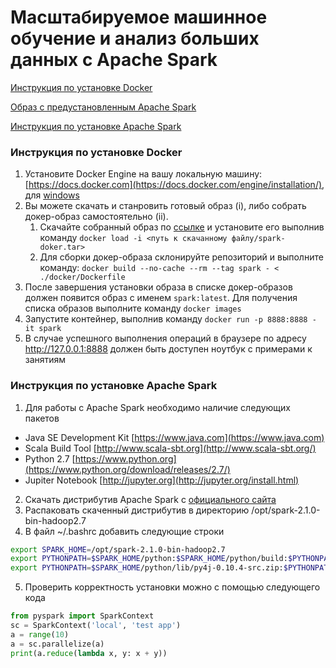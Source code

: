 # Масштабируемое машинное обучение и анализ больших данных с Apache Spark

[Инструкция по установке Docker](https://github.com/a4tunado/lectures-hse-spark#Инструкция-по-установке-docker-)

[Образ с предустановленным Apache Spark](https://github.com/a4tunado/lectures-hse-spark#Образ-с-предустановленным-apache-spark-)

[Инструкция по установке Apache Spark](https://github.com/a4tunado/lectures-hse-spark#Инструкция-по-установке-apache-spark-)

### Инструкция по установке Docker [](#docker)
1. Установите Docker Engine на вашу локальную машину: [https://docs.docker.com](https://docs.docker.com/engine/installation/), для [windows](https://docs.docker.com/toolbox/toolbox_install_windows/)
2. Вы можете скачать и станровить готовый образ (i), либо собрать докер-образ самостоятельно (ii). 
    1. Скачайте собранный образ по [ссылке](https://drive.google.com/file/d/1oMY8JFQC2ahxSU3nc60MEI8e_nSAjhsT/view?usp=sharing) и установите его выполнив команду ```docker load -i <путь к скачанному файлу/spark-doker.tar>```
    2. Для сборки докер-образа склонируйте репозиторий и выполните команду: ```docker build --no-cache --rm --tag spark - < ./docker/Dockerfile```
3. После завершения установки образа в списке докер-образов должен появится образ с именем ```spark:latest```. Для получения списка образов выполните команду ```docker images```
4. Запустите контейнер, выполнив команду ```docker run -p 8888:8888 -it spark```
5. В случае успешного выполнения операций в браузере по адресу http://127.0.0.1:8888 должен быть доступен ноутбук с примерами к занятиям

### Инструкция по установке Apache Spark [](#manual-setup)
1. Для работы с Apache Spark необходимо наличие следующих пакетов 
  * Java SE Development Kit [https://www.java.com](https://www.java.com)
  * Scala Build Tool [http://www.scala-sbt.org](http://www.scala-sbt.org/)
  * Python 2.7 [https://www.python.org](https://www.python.org/download/releases/2.7/)
  * Jupiter Notebook [http://jupyter.org](http://jupyter.org/install.html)
2. Скачать дистрибутив Apache Spark с [официального сайта](http://spark.apache.org/downloads.html)
3. Распаковать скаченный дистрибутив в директорию /opt/spark-2.1.0-bin-hadoop2.7
4. В файл ~/.bashrc добавить следующие строки
```bash
export SPARK_HOME=/opt/spark-2.1.0-bin-hadoop2.7
export PYTHONPATH=$SPARK_HOME/python:$SPARK_HOME/python/build:$PYTHONPATH
export PYTHONPATH=$SPARK_HOME/python/lib/py4j-0.10.4-src.zip:$PYTHONPATH
```
5. Проверить корректность установки можно с помощью следующего кода
```python
from pyspark import SparkContext
sc = SparkContext('local', 'test app')
a = range(10)
a = sc.parallelize(a)
print(a.reduce(lambda x, y: x + y))
```
